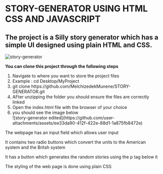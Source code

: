 ﻿# STORY-GENERATOR USING HTML CSS AND JAVASCRIPT
<h2>The project is a Silly story generator which has a simple UI designed using plain HTML and CSS.</h2>

<img>![story-generator](https://github.com/user-attachments/assets/7345abec-9464-4ce9-b6b1-8448756e0ba6)

<strong>You can clone this project through the following steps</strong>
<ol>
  <li>Navigate to where you want to store the project files</li>
  <li>Example : cd Desktop/MyProject </li>
  <li> git clone https://github.com/MelchizedekMunene/STORY-GENERATOR.git</li>
  <li>AFter unzipping the folder you should ensure the files are correctly linked</li>
  <li>Open the index.html file with the browser of your choice</li>
  <li>you should see the image below</li>
  <img>![story-generator edited](https://github.com/user-attachments/assets/ee33da90-412f-422e-88d1-1a875fb8472e)

</ol>

The webpage has an input field which allows user input

It contains two radio buttons which convert the units to the American system and the Britsh system

It has a button which generates the random stories using the p tag below it 

The styling of the web page is done using plain CSS
